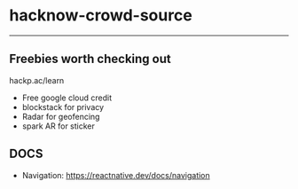 # hacknow-crowd-source
---

## 

## Freebies worth checking out
hackp.ac/learn
- Free google cloud credit
- blockstack for privacy
- Radar for geofencing
- spark AR for sticker

## DOCS

- Navigation: https://reactnative.dev/docs/navigation
